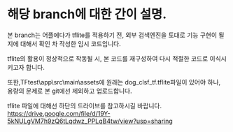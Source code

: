 # 해당 branch에 대한 간이 설명.

본 branch는 어플에다가 tflite를 적용하기 전, 외부 검색엔진을 토대로 기능 구현이 될지에 대해서 확인 차 작성한 임시 코드입니다.

tflite의 활용이 정상적으로 작동될 시, 본 코드를 재구성하여 다시 적절한 코드로 이식시키고자 합니다.

또한,TFtest\app\src\main\assets에 원래는 dog_clsf_tf.tflite파일이 있어야 하나, 용량의 문제로 본 git에선 제외하고 업로드합니다.

tflite 파일에 대해선 하단의 드라이브를 참고하시길 바랍니다.
https://drive.google.com/file/d/19Y-5kNULgVM7h9zQ6tLqdwz_PPLqB4tw/view?usp=sharing